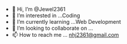 - 👋 Hi, I’m @Jewel2361
- 👀 I’m interested in ...Coding
- 🌱 I’m currently learning ...Web Development
- 💞️ I’m looking to collaborate on ...
- 📫 How to reach me ... nhj2361@gmail.com

<!---
Jewel2361/Jewel2361 is a ✨ special ✨ repository because its `README.md` (this file) appears on your GitHub profile.
You can click the Preview link to take a look at your changes.
--->
